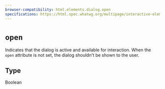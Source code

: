 ```yaml
---
browser-compatibility: html.elements.dialog.open
specifications: https://html.spec.whatwg.org/multipage/interactive-elements.html#attr-dialog-open
---
```


# `open`

Indicates that the dialog is active and available for interaction.
When the `open` attribute is not set, the dialog shouldn't be shown
to the user.

## Type

Boolean
